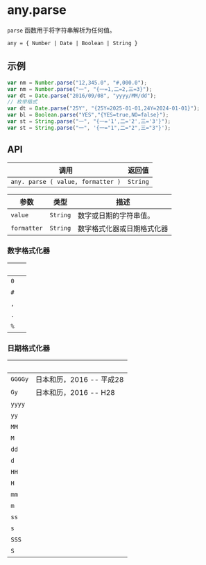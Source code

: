 # any.parse

`parse` 函数用于将字符串解析为任何值。

`any = { Number | Date | Boolean | String }`

## 示例

```javascript
var nm = Number.parse("12,345.0", "#,000.0");
var nm = Number.parse("一", "{一=1,二=2,三=3}");
var dt = Date.parse("2016/09/08", "yyyy/MM/dd");
// 枚举格式
var dt = Date.parse("25Y", "{25Y=2025-01-01,24Y=2024-01-01}");
var bl = Boolean.parse("YES","{YES=true,NO=false}");
var st = String.parse("一", "{一='1',二='2',三='3'}");
var st = String.parse("一", '{一="1",二="2",三="3"}');
```

## API

| 调用 | 返回值 |
|---|---|
| `any. parse ( value, formatter )` | `String` |

| 参数 | 类型 | 描述 |
|---|---|---|
| `value` | `String` | 数字或日期的字符串值。 |
| `formatter` | `String` | 数字格式化器或日期格式化器 |

### 数字格式化器

|  |  |
|---|---|
| `0` |  |
| `#` |  |
| `,` |  |
| `.` |  |
| `%` |  |

### 日期格式化器

|  |  |
|---|---|
| `GGGGy` | 日本和历，2016 -- 平成28 |
| `Gy` | 日本和历，2016 -- H28 |
| `yyyy` |  |
| `yy` |  |
| `MM` |  |
| `M` |  |
| `dd` |  |
| `d` |  |
| `HH` |  |
| `H` |  |
| `mm` |  |
| `m` |  |
| `ss` |  |
| `s` |  |
| `SSS` |  |
| `S` |  |